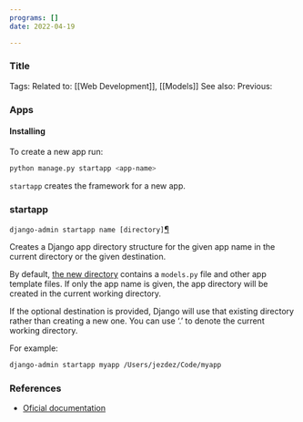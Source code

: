 ```yaml
---
programs: []
date: 2022-04-19

---
```

### Title
Tags: 
Related to: [[Web Development]], [[Models]]
See also: 
Previous:

### Apps

#### Installing

To create a new app run:

```bash
python manage.py startapp <app-name>
```

`startapp` creates the framework for a new app.

### startapp

`django-admin startapp name [directory]`[¶](https://docs.djangoproject.com/en/4.0/ref/django-admin/#django-admin-startapp "Permalink to this definition")

Creates a Django app directory structure for the given app name in the current directory or the given destination.

By default, [the new directory](https://github.com/django/django/blob/main/django/conf/app_template) contains a `models.py` file and other app template files. If only the app name is given, the app directory will be created in the current working directory.

If the optional destination is provided, Django will use that existing directory rather than creating a new one. You can use ‘.’ to denote the current working directory.

For example:
```bash
django-admin startapp myapp /Users/jezdez/Code/myapp
```

### References
- [Oficial documentation](https://docs.djangoproject.com/en/4.0/ref/django-admin/)